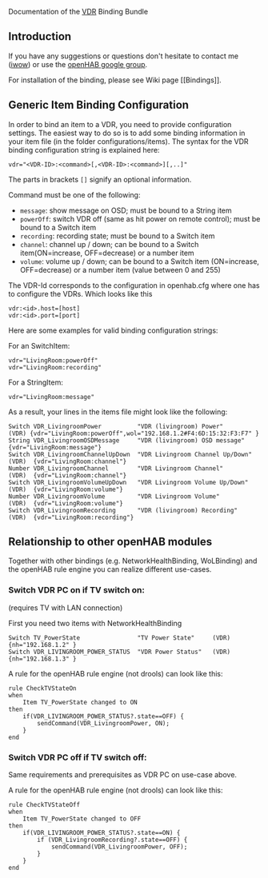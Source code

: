 Documentation of the [VDR](http://www.tvdr.de) Binding Bundle

## Introduction

If you have any suggestions or questions don't hesitate to contact me ([iwow](http://groups.google.com/groups/profile?enc_user=2fum3R0AAACkAo_xkzjYxXMLRwdKLvZ72A6NcFQ3yZH-XCKBlyRD_Q)) or use the [openHAB google group](http://groups.google.com/group/openhab).

For installation of the binding, please see Wiki page [[Bindings]].

## Generic Item Binding Configuration

In order to bind an item to a VDR, you need to provide configuration settings. The easiest way to do so is to add some binding information in your item file (in the folder configurations/items). The syntax for the VDR binding configuration string is explained here:

    vdr="<VDR-ID>:<command>[,<VDR-ID>:<command>][,..]"

The parts in brackets `[]` signify an optional information.
 
Command must be one of the following:

- `message`: show message on OSD; must be bound to a String item
- `powerOff`: switch VDR off (same as hit power on remote control); must be bound to a Switch item
- `recording`: recording state; must be bound to a Switch item
- `channel`: channel up / down; can be bound to a Switch item(ON=increase, OFF=decrease) or a number item
- `volume`: volume up / down; can be bound to a Switch item (ON=increase, OFF=decrease) or a number item (value between 0 and 255)

The VDR-Id corresponds to the configuration in openhab.cfg where one has to configure the VDRs. Which looks like this 

    vdr:<id>.host=[host]
    vdr:<id>.port=[port]

Here are some examples for valid binding configuration strings:

For an SwitchItem:

    vdr="LivingRoom:powerOff"
    vdr="LivingRoom:recording"

For a StringItem:

    vdr="LivingRoom:message"

As a result, your lines in the items file might look like the following:

    Switch VDR_LivingroomPower          "VDR (livingroom) Power"          (VDR) {vdr="LivingRoom:powerOff",wol="192.168.1.2#F4:6D:15:32:F3:F7" }
    String VDR_LivingroomOSDMessage     "VDR (livingroom) OSD message"           {vdr="LivingRoom:message"}
    Switch VDR_LivingroomChannelUpDown	"VDR Livingroom Channel Up/Down"  (VDR)  {vdr="LivingRoom:channel"}
    Number VDR_LivingroomChannel        "VDR Livingroom Channel"          (VDR)  {vdr="LivingRoom:channel"}
    Switch VDR_LivingroomVolumeUpDown	"VDR Livingroom Volume Up/Down"   (VDR)  {vdr="LivingRoom:volume"}
    Number VDR_LivingroomVolume         "VDR Livingroom Volume"           (VDR)  {vdr="LivingRoom:volume"}
    Switch VDR_LivingroomRecording      "VDR (livingroom) Recording"      (VDR)  {vdr="LivingRoom:recording"}

## Relationship to other openHAB modules

Together with other bindings (e.g. NetworkHealthBinding, WoLBinding) and the openHAB rule engine you can realize different use-cases.

### Switch VDR PC on if TV switch on:

(requires TV with LAN connection)

First you need two items with NetworkHealthBinding

    Switch TV_PowerState                "TV Power State"     (VDR)   {nh="192.168.1.2" }
    Switch VDR_LIVINGROOM_POWER_STATUS  "VDR Power Status"   (VDR)   {nh="192.168.1.3" } 

A rule for the openHAB rule engine (not drools) can look like this:

    rule CheckTVStateOn
    when
    	Item TV_PowerState changed to ON
    then
    	if(VDR_LIVINGROOM_POWER_STATUS?.state==OFF) {
        	sendCommand(VDR_LivingroomPower, ON);
        }    
    end
 
### Switch VDR PC off if TV switch off:

Same requirements and prerequisites as VDR PC on use-case above.

A rule for the openHAB rule engine (not drools) can look like this:

    rule CheckTVStateOff
    when
    	Item TV_PowerState changed to OFF
    then
    	if(VDR_LIVINGROOM_POWER_STATUS?.state==ON) {
    		if (VDR_LivingroomRecording?.state==OFF) {
        		sendCommand(VDR_LivingroomPower, OFF);
        	}
        }    
    end
    